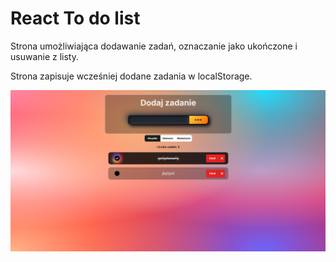 # React To do list

Strona umożliwiająca dodawanie zadań, oznaczanie jako ukończone i usuwanie z listy.

Strona zapisuje wcześniej dodane zadania w localStorage.

![screenshot](screen.png)